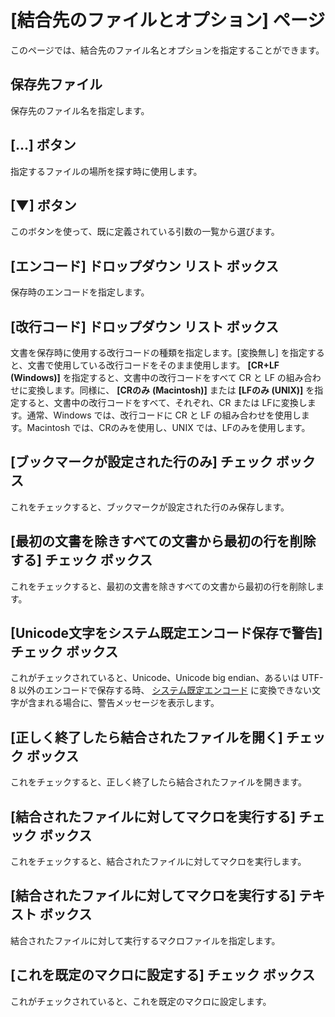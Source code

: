 # \[結合先のファイルとオプション\] ページ

このページでは、結合先のファイル名とオプションを指定することができます。

## 保存先ファイル

保存先のファイル名を指定します。

## \[...\] ボタン

指定するファイルの場所を探す時に使用します。

## \[▼\] ボタン

このボタンを使って、既に定義されている引数の一覧から選びます。

## \[エンコード\] ドロップダウン リスト ボックス

保存時のエンコードを指定します。

## \[改行コード\] ドロップダウン リスト ボックス

文書を保存時に使用する改行コードの種類を指定します。\[変換無し\] を指定すると、文書で使用している改行コードをそのまま使用します。 **\[CR+LF**
**(Windows)\]** を指定すると、文書中の改行コードをすべて CR と LF の組み合わせに変換します。同様に、 **\[CRのみ**
**(Macintosh)\]** または **\[LFのみ (UNIX)\]**
を指定すると、文書中の改行コードをすべて、それぞれ、CR または LFに変換します。通常、Windows では、改行コードに CR と LF
の組み合わせを使用します。Macintosh では、CRのみを使用し、UNIX では、LFのみを使用します。

## \[ブックマークが設定された行のみ\] チェック ボックス

これをチェックすると、ブックマークが設定された行のみ保存します。

## \[最初の文書を除きすべての文書から最初の行を削除する\] チェック ボックス

これをチェックすると、最初の文書を除きすべての文書から最初の行を削除します。

## \[Unicode文字をシステム既定エンコード保存で警告\] チェック ボックス

これがチェックされていると、Unicode、Unicode big endian、あるいは UTF-8 以外のエンコードで保存する時、 [システム既定エンコード](../../glossary/systemdefaultencoding) に変換できない文字が含まれる場合に、警告メッセージを表示します。

## \[正しく終了したら結合されたファイルを開く\] チェック ボックス

これをチェックすると、正しく終了したら結合されたファイルを開きます。

## \[結合されたファイルに対してマクロを実行する\] チェック ボックス

これをチェックすると、結合されたファイルに対してマクロを実行します。

## \[結合されたファイルに対してマクロを実行する\] テキスト ボックス

結合されたファイルに対して実行するマクロファイルを指定します。

## \[これを既定のマクロに設定する\] チェック ボックス

これがチェックされていると、これを既定のマクロに設定します。
